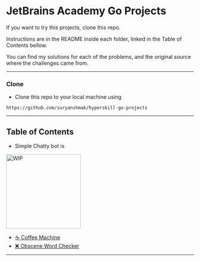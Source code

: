 # JetBrains Academy Go Projects

If you want to try this projects, clone this repo. 

Instructions are in the README inside each folder, linked in the Table of Contents bellow.

You can find my solutions for each of the problems, and the original source where the challenges came from.

---

### Clone

- Clone this repo to your local machine using 
```
https://github.com/suryanshmak/hyperskill-go-projects
```

---

## Table of Contents

- Simple Chatty bot is

<img style="align-content: center" alt="WIP" src="https://media.giphy.com/media/LMia8kOesIyAnS7lvP/giphy.gif" width="200"/>

- [☕ Coffee Machine](coffee-machine/README.md)
- [❌ Obscene Word Checker](Obscene-Vocab-Checker/README.md)

---
